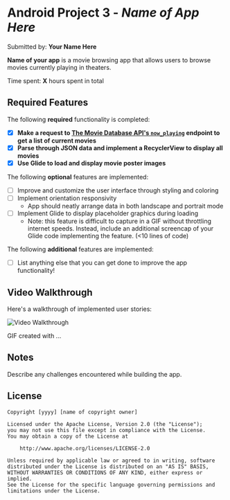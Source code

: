 # Android Project 3 - *Name of App Here*

Submitted by: **Your Name Here**

**Name of your app** is a movie browsing app that allows users to browse movies currently playing in theaters.

Time spent: **X** hours spent in total

## Required Features

The following **required** functionality is completed:

- [x] **Make a request to [The Movie Database API's `now_playing`](https://developers.themoviedb.org/3/movies/get-now-playing) endpoint to get a list of current movies**
- [x] **Parse through JSON data and implement a RecyclerView to display all movies**
- [x] **Use Glide to load and display movie poster images**

The following **optional** features are implemented:

- [ ] Improve and customize the user interface through styling and coloring
- [ ] Implement orientation responsivity
  - App should neatly arrange data in both landscape and portrait mode
- [ ] Implement Glide to display placeholder graphics during loading
  - Note: this feature is difficult to capture in a GIF without throttling internet speeds.  Instead, include an additional screencap of your Glide code implementing the feature.  (<10 lines of code)

The following **additional** features are implemented:

- [ ] List anything else that you can get done to improve the app functionality!

## Video Walkthrough

Here's a walkthrough of implemented user stories:

<img src='https://user-images.githubusercontent.com/59580413/193477598-d306e25e-9b74-47e3-b1e7-be1dbc317fa9.gif' title='Video Walkthrough' width='' alt='Video Walkthrough' />

<!-- Replace this with whatever GIF tool you used! -->
GIF created with ...  
<!-- Recommended tools:
[Kap](https://getkap.co/) for macOS
[ScreenToGif](https://www.screentogif.com/) for Windows
[peek](https://github.com/phw/peek) for Linux. -->

## Notes

Describe any challenges encountered while building the app.

## License

    Copyright [yyyy] [name of copyright owner]

    Licensed under the Apache License, Version 2.0 (the "License");
    you may not use this file except in compliance with the License.
    You may obtain a copy of the License at

        http://www.apache.org/licenses/LICENSE-2.0

    Unless required by applicable law or agreed to in writing, software
    distributed under the License is distributed on an "AS IS" BASIS,
    WITHOUT WARRANTIES OR CONDITIONS OF ANY KIND, either express or implied.
    See the License for the specific language governing permissions and
    limitations under the License.

